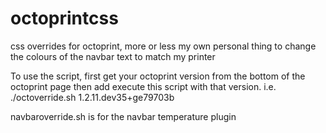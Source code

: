 # octoprintcss
css overrides for octoprint, more or less my own personal thing to change the colours of the navbar text to match my printer

To use the script, first get your octoprint version from the bottom of the octoprint page then add execute this script with that version. i.e. ./octoverride.sh 1.2.11.dev35+ge79703b

navbaroverride.sh is for the navbar temperature plugin